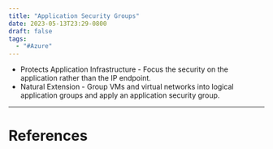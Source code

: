 ```yaml
---
title: "Application Security Groups"
date: 2023-05-13T23:29-0800
draft: false
tags: 
  - "#Azure"
---
```

- Protects Application Infrastructure - Focus the security on the application rather than the IP endpoint.
- Natural Extension - Group VMs and virtual networks into logical application groups and apply an application security group.


---
# References
